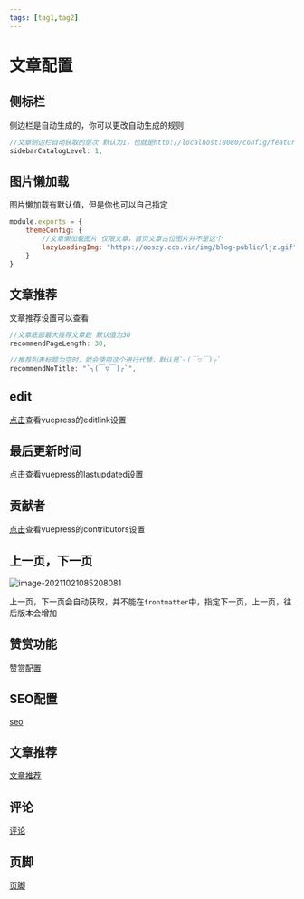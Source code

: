```yaml
---
tags: [tag1,tag2]
---
```

# 文章配置

## 侧标栏

侧边栏是自动生成的，你可以更改自动生成的规则

```js
//文章侧边栏自动获取的层次 默认为1，也就是http://localhost:8080/config/feature/donate.html,只会自动生成feature目录下的文件
sidebarCatalogLevel: 1,
```



## 图片懒加载

图片懒加载有默认值，但是你也可以自己指定

```js
module.exports = {
    themeConfig: {
        //文章懒加载图片 仅限文章，首页文章占位图片并不是这个
        lazyLoadingImg: "https://ooszy.cco.vin/img/blog-public/ljz.gif",
    }
}
```



## 文章推荐

文章推荐设置可以查看

```js
//文章底部最大推荐文章数 默认值为30
recommendPageLength: 30,

//推荐列表标题为空时，就会使用这个进行代替，默认是`╮(￣▽￣)╭`
recommendNoTitle: "`╮(￣▽￣)╭`",
```



## edit

<a href="https://v2.vuepress.vuejs.org/zh/reference/default-theme/config.html#editlink">点击</a>查看vuepress的editlink设置



## 最后更新时间

<a href="https://v2.vuepress.vuejs.org/zh/reference/default-theme/config.html#lastupdated">点击</a>查看vuepress的lastupdated设置



## 贡献者



<a href="https://v2.vuepress.vuejs.org/zh/reference/default-theme/config.html#contributors">点击</a>查看vuepress的contributors设置



## 上一页，下一页

![image-20211021085208081](https://ooszy.cco.vin/img/blog-note/image-20211021085208081.png?x-oss-process=style/pictureProcess1)





上一页，下一页会自动获取，并不能在`frontmatter`中，指定下一页，上一页，往后版本会增加



## 赞赏功能

[赞赏配置](../feature/donate.md)



## SEO配置

[seo](../feature/seo.md)



## 文章推荐

[文章推荐](../feature/recommend.md)



## 评论

[评论](../comment/)

## 页脚

[页脚](../footer.md)